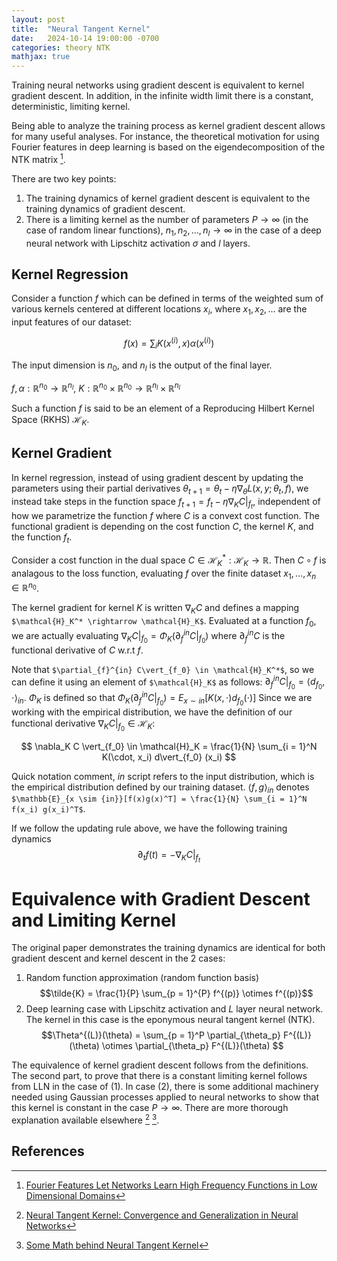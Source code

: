 ```yaml
---
layout: post
title:  "Neural Tangent Kernel"
date:   2024-10-14 19:00:00 -0700
categories: theory NTK
mathjax: true
---
```



Training neural networks using gradient descent is equivalent to kernel gradient descent. In addition, in the infinite width limit there is a constant, deterministic, limiting kernel.

Being able to analyze the training process as kernel gradient descent allows for many useful analyses. For instance, the theoretical motivation for using Fourier features in deep learning is based on the eigendecomposition of the NTK matrix [^1].


There are two key points:
1. The training dynamics of kernel gradient descent is equivalent to the training dynamics of gradient descent.
2. There is a limiting kernel as the number of parameters $P \rightarrow \infty$ (in the case of random linear functions), $n_1, n_2, \ldots, n_l \rightarrow \infty$ in the case of a deep neural network with Lipschitz activation $\sigma$ and $l$ layers.


## Kernel Regression
Consider a function $f$ which can be defined in terms of the weighted sum of various kernels centered at different locations $x_i$, where $x_1, x_2, \ldots$ are the input features of our dataset:

$$
f(x) = \sum_i K(x^{(i)}, x) \alpha(x^{(i)})
$$

The input dimension is $n_0$, and $n_l$ is the output of the final layer.

$f, \alpha: \mathbb{R}^{n_0} \rightarrow \mathbb{R}^{n_l}$, $K: \mathbb{R}^{n_0} \times \mathbb{R}^{n_0} \rightarrow \mathbb{R}^{n_l} \times \mathbb{R}^{n_l}$


Such a function $f$ is said to be an element of a Reproducing Hilbert Kernel Space (RKHS) $\mathcal{H}_K$.


## Kernel Gradient
In kernel regression, instead of using gradient descent by updating the parameters using their partial derivatives $\theta_{t + 1} = \theta_t - \eta \nabla_\theta L(x, y; \theta_t, f)$, we instead take steps in the function space $f_{t + 1} = f_t - \eta \nabla_K C\vert_{f_t}$, independent of how we parametrize the function $f$ where $C$ is a convext cost function. The functional gradient is depending on the cost function $C$, the kernel $K$, and the function $f_t$.

Consider a cost function in the dual space $C \in \mathcal{H}_K^*: \mathcal{H}_K \rightarrow \mathbb{R}$.
Then $C \circ f$ is analagous to the loss function, evaluating $f$ over the finite dataset $x_1, \ldots, x_n \in \mathbb{R}^{n_0}$.

The kernel gradient for kernel $K$ is written $\nabla_K C$ and defines a mapping `$\mathcal{H}_K^* \rightarrow \mathcal{H}_K$`. Evaluated at a function $f_0$, we are actually evaluating $\nabla_K C \vert_{f_0} = \Phi_K(\partial_{f}^{in} C\vert_{f_0})$ where $\partial_{f}^{in} C$ is the functional derivative of $C$ w.r.t $f$.

Note that `$\partial_{f}^{in} C\vert_{f_0} \in \mathcal{H}_K^*$`, so we can define it using an element of `$\mathcal{H}_K$` as follows: $\partial_{f}^{in} C\vert_{f_0} = \langle d_{f_0}, \cdot \rangle_{in}$. 
$\Phi_K$ is defined so that $\Phi_K(\partial_{f}^{in} C\vert_{f_0}) = E_{x \sim {in}}[K(x, \cdot) d_{f_0}(\cdot)]$
Since we are working with the empirical distribution, we have the definition of our functional derivative $\nabla_K C \vert_{f_0} \in \mathcal{H}_K$:

$$
\nabla_K C \vert_{f_0} \in \mathcal{H}_K = \frac{1}{N} \sum_{i = 1}^N K(\cdot, x_i) d\vert_{f_0} (x_i)
$$

Quick notation comment, ${in}$ script refers to the input distribution, which is the empirical distribution defined by our training dataset.
$\langle f, g\rangle_{in}$ denotes `$\mathbb{E}_{x \sim {in}}[f(x)g(x)^T] = \frac{1}{N} \sum_{i = 1}^N f(x_i) g(x_i)^T$`.

If we follow the updating rule above, we have the following training dynamics
$$
\partial_t f(t) = - \nabla_K C \vert_{f_t}
$$

# Equivalence with Gradient Descent and Limiting Kernel
The original paper demonstrates the training dynamics are identical for both gradient descent and kernel descent in the 2 cases:
1. Random function approximation (random function basis)
    $$\tilde{K} = \frac{1}{P} \sum_{p = 1}^{P} f^{(p)} \otimes f^{(p)}$$
2. Deep learning case with Lipschitz activation and $L$ layer neural network. The kernel in this case is the eponymous neural tangent kernel (NTK).
    $$\Theta^{(L)}(\theta) = \sum_{p = 1}^P \partial_{\theta_p} F^{(L)}(\theta) \otimes \partial_{\theta_p} F^{(L)}(\theta) $$

The equivalence of kernel gradient descent follows from the definitions.
The second part, to prove that there is a constant limiting kernel follows from LLN in the case of (1).
In case (2), there is some additional machinery needed using Gaussian processes applied to neural networks to show that this kernel is constant in the case $P \rightarrow \infty$.
There are more thorough explanation available elsewhere [^2] [^3].



## References
[^1]: [Fourier Features Let Networks Learn High Frequency Functions in Low Dimensional Domains](https://arxiv.org/pdf/2006.10739)
[^2]: [Neural Tangent Kernel: Convergence and Generalization in Neural Networks](https://arxiv.org/pdf/1806.07572)
[^3]: [Some Math behind Neural Tangent Kernel](https://lilianweng.github.io/posts/2022-09-08-ntk/#kernel--kernel-methods)